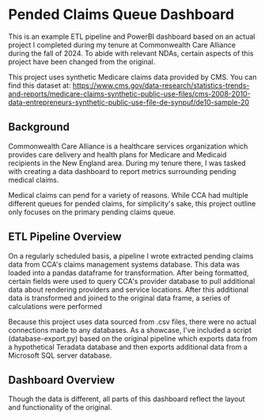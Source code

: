 # Pended Claims Queue Dashboard
This is an example ETL pipeline and PowerBI dashboard based on an actual project I completed during my tenure at Commonwealth Care Alliance during the fall of 2024. To abide with relevant NDAs, certain aspects of this project have been changed from the original.

This project uses synthetic Medicare claims data provided by CMS. You can find this dataset at:
https://www.cms.gov/data-research/statistics-trends-and-reports/medicare-claims-synthetic-public-use-files/cms-2008-2010-data-entrepreneurs-synthetic-public-use-file-de-synpuf/de10-sample-20

## Background
Commonwealth Care Alliance is a healthcare services organization which provides care delivery and health plans for Medicare and Medicaid recipients in the New England area. During my tenure there, I was tasked with creating a data dashboard to report metrics surrounding pending medical claims.

Medical claims can pend for a variety of reasons. While CCA had multiple different queues for pended claims, for simplicity's sake, this project outline only focuses on the primary pending claims queue.

## ETL Pipeline Overview


On a regularly scheduled basis, a pipeline I wrote extracted pending claims data from CCA's claims management systems database. This data was loaded into a pandas dataframe for transformation. After being formatted, certain fields were used to query CCA's provider database to pull additional data about rendering providers and service locations. After this additional data is transformed and joined to the original data frame, a series of calculations were performed 


Because this project uses data sourced from .csv files, there were no actual connections made to any databases. As a showcase, I've included a script (database-export.py) based on the original pipeline which exports data from a hypothetical Teradata database and then exports additional data from a Microsoft SQL server database.

## Dashboard Overview
Though the data is different, all parts of this dashboard reflect the layout and functionality of the original.
